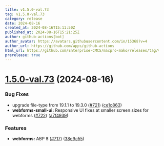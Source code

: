 ```yaml
---
title: v1.5.0-val.73
tag: v1.5.0-val.73
category: release
date: 2024-08-16
created_at: 2024-08-16T15:11:50Z
published_at: 2024-08-16T15:21:25Z
author: github-actions[bot]
author_avatar: https://avatars.githubusercontent.com/in/15368?v=4
author_url: https://github.com/apps/github-actions
html_url: https://github.com/Enterprise-CMCS/macpro-mako/releases/tag/v1.5.0-val.73
prerelease: true
---
```


# [1.5.0-val.73](https://github.com/Enterprise-CMCS/macpro-mako/compare/v1.5.0-val.72...v1.5.0-val.73) (2024-08-16)


### Bug Fixes

* upgrade file-type from 19.1.1 to 19.3.0 ([#721](https://github.com/Enterprise-CMCS/macpro-mako/issues/721)) ([ce1c863](https://github.com/Enterprise-CMCS/macpro-mako/commit/ce1c863671e84243c7446579564a4e34d64b00bb))
* **webforms-small-ui:** Responsive UI fixes at smaller screen sizes for webforms ([#722](https://github.com/Enterprise-CMCS/macpro-mako/issues/722)) ([a7f4939](https://github.com/Enterprise-CMCS/macpro-mako/commit/a7f4939bd5157116f9749d3f75310b7160ea6713))


### Features

* **webforms:** ABP 8 ([#717](https://github.com/Enterprise-CMCS/macpro-mako/issues/717)) ([38e9c55](https://github.com/Enterprise-CMCS/macpro-mako/commit/38e9c55845683c31271e6103942872542a635cb1))




